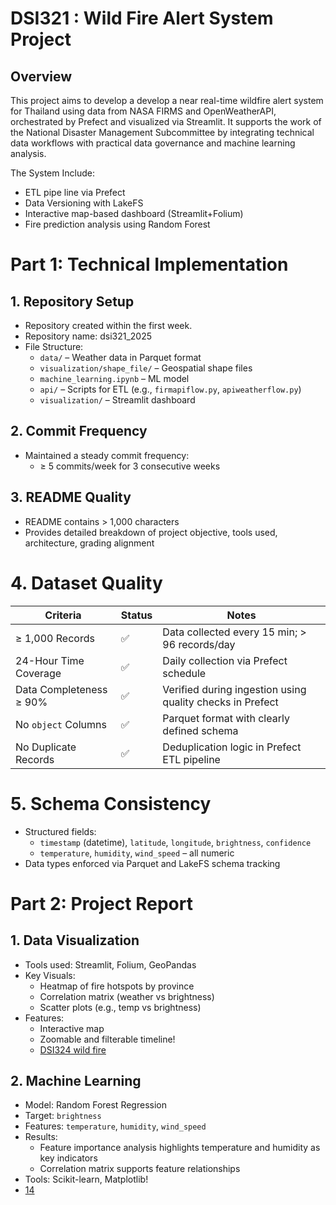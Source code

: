 # DSI321 : Wild Fire Alert System Project

## Overview

This project aims to develop a develop a near real-time wildfire alert system for Thailand using data from NASA FIRMS and OpenWeatherAPI, orchestrated by Prefect and visualized via Streamlit. It supports the work of the National Disaster Management Subcommittee by integrating technical data workflows with practical data governance and machine learning analysis.

The System Include:
- ETL pipe line via Prefect
- Data Versioning with LakeFS
- Interactive map-based dashboard (Streamlit+Folium)
- Fire prediction analysis using Random Forest

# Part 1: Technical Implementation

## 1. Repository Setup

* Repository created within the first week.
* Repository name: dsi321_2025
* File Structure:
    * `data/` – Weather data in Parquet format
    * `visualization/shape_file/` – Geospatial shape files
    * `machine_learning.ipynb` – ML model
    * `api/` – Scripts for ETL (e.g., `firmapiflow.py`, `apiweatherflow.py`)
    * `visualization/` – Streamlit dashboard

## 2. Commit Frequency

* Maintained a steady commit frequency:
    * ≥ 5 commits/week for 3 consecutive weeks

## 3. README Quality

* README contains > 1,000 characters
* Provides detailed breakdown of project objective, tools used, architecture, grading alignment

# 4. Dataset Quality

| Criteria                 | Status | Notes                                                 |
| ------------------------ | ------ | ----------------------------------------------------- |
| ≥ 1,000 Records          | ✅     | Data collected every 15 min; > 96 records/day         |
| 24-Hour Time Coverage    | ✅     | Daily collection via Prefect schedule                 |
| Data Completeness ≥ 90%  | ✅     | Verified during ingestion using quality checks in Prefect |
| No `object` Columns      | ✅     | Parquet format with clearly defined schema            |
| No Duplicate Records     | ✅     | Deduplication logic in Prefect ETL pipeline           |

# 5. Schema Consistency

* Structured fields:
    * `timestamp` (datetime), `latitude`, `longitude`, `brightness`, `confidence`
    * `temperature`, `humidity`, `wind_speed` – all numeric
* Data types enforced via Parquet and LakeFS schema tracking

# Part 2: Project Report

## 1. Data Visualization

* Tools used: Streamlit, Folium, GeoPandas
* Key Visuals:
    * Heatmap of fire hotspots by province
    * Correlation matrix (weather vs brightness)
    * Scatter plots (e.g., temp vs brightness)
* Features:
    * Interactive map
    * Zoomable and filterable timeline!
    * [DSI324 wild fire](https://github.com/user-attachments/assets/495a2939-abdc-4280-9e46-161860a02b76)

## 2. Machine Learning

* Model: Random Forest Regression
* Target: `brightness`
* Features: `temperature`, `humidity`, `wind_speed`
* Results:
    * Feature importance analysis highlights temperature and humidity as key indicators
    * Correlation matrix supports feature relationships
* Tools: Scikit-learn, Matplotlib!
* [14](https://github.com/user-attachments/assets/5eb21056-200e-4290-9784-bb663c5d0760)


